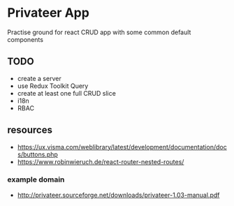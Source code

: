 # Privateer App

Practise ground for react CRUD app with some common default components

## TODO

- create a server
- use Redux Toolkit Query
- create at least one full CRUD slice
- i18n
- RBAC

## resources

- https://ux.visma.com/weblibrary/latest/development/documentation/docs/buttons.php
- https://www.robinwieruch.de/react-router-nested-routes/

### example domain

- http://privateer.sourceforge.net/downloads/privateer-1.03-manual.pdf
